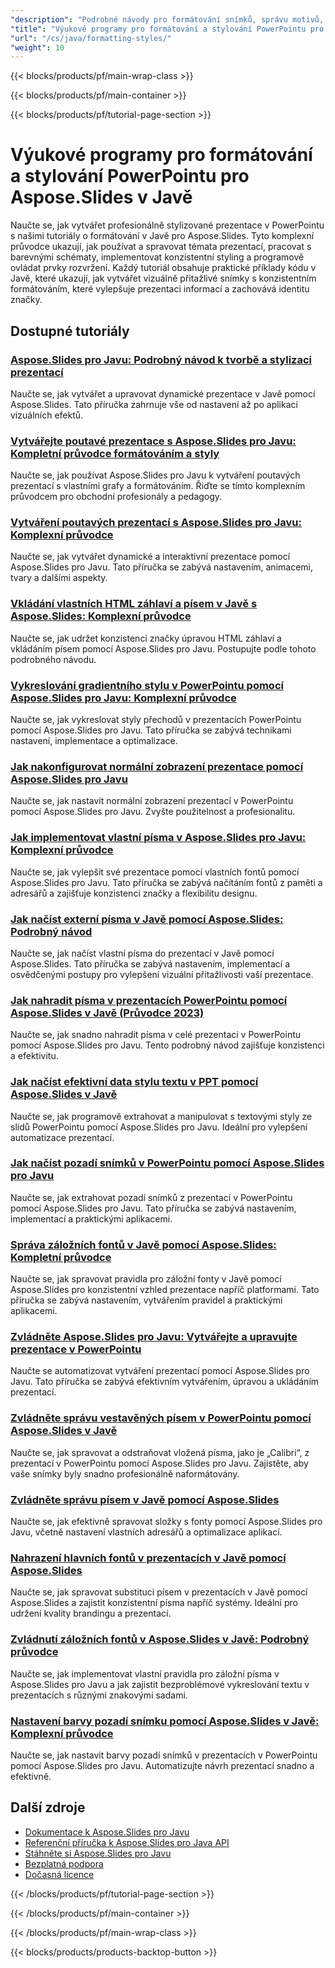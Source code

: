 ```yaml
---
"description": "Podrobné návody pro formátování snímků, správu motivů, styly a vizuální design v PowerPointu s využitím Aspose.Slides pro Javu."
"title": "Výukové programy pro formátování a stylování PowerPointu pro Aspose.Slides v Javě"
"url": "/cs/java/formatting-styles/"
"weight": 10
---
```


{{< blocks/products/pf/main-wrap-class >}}

{{< blocks/products/pf/main-container >}}

{{< blocks/products/pf/tutorial-page-section >}}
# Výukové programy pro formátování a stylování PowerPointu pro Aspose.Slides v Javě

Naučte se, jak vytvářet profesionálně stylizované prezentace v PowerPointu s našimi tutoriály o formátování v Javě pro Aspose.Slides. Tyto komplexní průvodce ukazují, jak používat a spravovat témata prezentací, pracovat s barevnými schématy, implementovat konzistentní styling a programově ovládat prvky rozvržení. Každý tutoriál obsahuje praktické příklady kódu v Javě, které ukazují, jak vytvářet vizuálně přitažlivé snímky s konzistentním formátováním, které vylepšuje prezentaci informací a zachovává identitu značky.

## Dostupné tutoriály

### [Aspose.Slides pro Javu: Podrobný návod k tvorbě a stylizaci prezentací](./aspose-slides-java-create-style-presentations/)
Naučte se, jak vytvářet a upravovat dynamické prezentace v Javě pomocí Aspose.Slides. Tato příručka zahrnuje vše od nastavení až po aplikaci vizuálních efektů.

### [Vytvářejte poutavé prezentace s Aspose.Slides pro Javu: Kompletní průvodce formátováním a styly](./aspose-slides-java-engaging-presentations-guide/)
Naučte se, jak používat Aspose.Slides pro Javu k vytváření poutavých prezentací s vlastními grafy a formátováním. Řiďte se tímto komplexním průvodcem pro obchodní profesionály a pedagogy.

### [Vytváření poutavých prezentací s Aspose.Slides pro Javu: Komplexní průvodce](./engaging-presentations-aspose-slides-java/)
Naučte se, jak vytvářet dynamické a interaktivní prezentace pomocí Aspose.Slides pro Javu. Tato příručka se zabývá nastavením, animacemi, tvary a dalšími aspekty.

### [Vkládání vlastních HTML záhlaví a písem v Javě s Aspose.Slides: Komplexní průvodce](./custom-html-header-font-embedding-aspose-slides-java/)
Naučte se, jak udržet konzistenci značky úpravou HTML záhlaví a vkládáním písem pomocí Aspose.Slides pro Javu. Postupujte podle tohoto podrobného návodu.

### [Vykreslování gradientního stylu v PowerPointu pomocí Aspose.Slides pro Javu: Komplexní průvodce](./aspose-slides-java-gradient-style-rendering/)
Naučte se, jak vykreslovat styly přechodů v prezentacích PowerPointu pomocí Aspose.Slides pro Javu. Tato příručka se zabývá technikami nastavení, implementace a optimalizace.

### [Jak nakonfigurovat normální zobrazení prezentace pomocí Aspose.Slides pro Javu](./configure-presentation-normal-view-aspose-slides-java/)
Naučte se, jak nastavit normální zobrazení prezentací v PowerPointu pomocí Aspose.Slides pro Javu. Zvyšte použitelnost a profesionalitu.

### [Jak implementovat vlastní písma v Aspose.Slides pro Javu: Komplexní průvodce](./implement-custom-fonts-aspose-slides-java/)
Naučte se, jak vylepšit své prezentace pomocí vlastních fontů pomocí Aspose.Slides pro Javu. Tato příručka se zabývá načítáním fontů z paměti a adresářů a zajišťuje konzistenci značky a flexibilitu designu.

### [Jak načíst externí písma v Javě pomocí Aspose.Slides: Podrobný návod](./load-external-fonts-java-aspose-slides-guide/)
Naučte se, jak načíst vlastní písma do prezentací v Javě pomocí Aspose.Slides. Tato příručka se zabývá nastavením, implementací a osvědčenými postupy pro vylepšení vizuální přitažlivosti vaší prezentace.

### [Jak nahradit písma v prezentacích PowerPointu pomocí Aspose.Slides v Javě (Průvodce 2023)](./replace-fonts-powerpoint-aspose-slides-java/)
Naučte se, jak snadno nahradit písma v celé prezentaci v PowerPointu pomocí Aspose.Slides pro Javu. Tento podrobný návod zajišťuje konzistenci a efektivitu.

### [Jak načíst efektivní data stylu textu v PPT pomocí Aspose.Slides v Javě](./aspose-slides-java-retrieve-text-style-data-ppt/)
Naučte se, jak programově extrahovat a manipulovat s textovými styly ze slidů PowerPointu pomocí Aspose.Slides pro Javu. Ideální pro vylepšení automatizace prezentací.

### [Jak načíst pozadí snímků v PowerPointu pomocí Aspose.Slides pro Javu](./retrieve-slide-background-aspose-slides-java/)
Naučte se, jak extrahovat pozadí snímků z prezentací v PowerPointu pomocí Aspose.Slides pro Javu. Tato příručka se zabývá nastavením, implementací a praktickými aplikacemi.

### [Správa záložních fontů v Javě pomocí Aspose.Slides: Kompletní průvodce](./manage-font-fallback-aspose-slides-java/)
Naučte se, jak spravovat pravidla pro záložní fonty v Javě pomocí Aspose.Slides pro konzistentní vzhled prezentace napříč platformami. Tato příručka se zabývá nastavením, vytvářením pravidel a praktickými aplikacemi.

### [Zvládněte Aspose.Slides pro Javu: Vytvářejte a upravujte prezentace v PowerPointu](./master-aspose-slides-java-create-customize-presentations/)
Naučte se automatizovat vytváření prezentací pomocí Aspose.Slides pro Javu. Tato příručka se zabývá efektivním vytvářením, úpravou a ukládáním prezentací.

### [Zvládněte správu vestavěných písem v PowerPointu pomocí Aspose.Slides v Javě](./aspose-slides-java-embedded-fonts-management/)
Naučte se, jak spravovat a odstraňovat vložená písma, jako je „Calibri“, z prezentací v PowerPointu pomocí Aspose.Slides pro Javu. Zajistěte, aby vaše snímky byly snadno profesionálně naformátovány.

### [Zvládněte správu písem v Javě pomocí Aspose.Slides](./manage-font-folders-java-aspose-slides/)
Naučte se, jak efektivně spravovat složky s fonty pomocí Aspose.Slides pro Javu, včetně nastavení vlastních adresářů a optimalizace aplikací.

### [Nahrazení hlavních fontů v prezentacích v Javě pomocí Aspose.Slides](./master-font-substitution-aspose-slides-java/)
Naučte se, jak spravovat substituci písem v prezentacích v Javě pomocí Aspose.Slides a zajistit konzistentní písma napříč systémy. Ideální pro udržení kvality brandingu a prezentací.

### [Zvládnutí záložních fontů v Aspose.Slides v Javě: Podrobný průvodce](./aspose-slides-java-font-fallback-setup/)
Naučte se, jak implementovat vlastní pravidla pro záložní písma v Aspose.Slides pro Javu a jak zajistit bezproblémové vykreslování textu v prezentacích s různými znakovými sadami.

### [Nastavení barvy pozadí snímku pomocí Aspose.Slides v Javě: Komplexní průvodce](./aspose-slides-java-set-slide-background-color/)
Naučte se, jak nastavit barvy pozadí snímků v prezentacích v PowerPointu pomocí Aspose.Slides pro Javu. Automatizujte návrh prezentací snadno a efektivně.

## Další zdroje

- [Dokumentace k Aspose.Slides pro Javu](https://docs.aspose.com/slides/java/)
- [Referenční příručka k Aspose.Slides pro Java API](https://reference.aspose.com/slides/java/)
- [Stáhněte si Aspose.Slides pro Javu](https://releases.aspose.com/slides/java/)
- [Bezplatná podpora](https://forum.aspose.com/)
- [Dočasná licence](https://purchase.aspose.com/temporary-license/)

{{< /blocks/products/pf/tutorial-page-section >}}

{{< /blocks/products/pf/main-container >}}

{{< /blocks/products/pf/main-wrap-class >}}

{{< blocks/products/products-backtop-button >}}